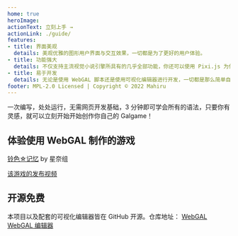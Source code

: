 ```yaml
---
home: true
heroImage: 
actionText: 立刻上手 →
actionLink: ./guide/
features:
- title: 界面美观
  details: 美观优雅的图形用户界面与交互效果，一切都是为了更好的用户体验。
- title: 功能强大
  details: 不仅支持主流视觉小说引擎所具有的几乎全部功能，你还可以使用 Pixi.js 为你的游戏添加自定义效果。
- title: 易于开发
  details: 无论是使用 WebGAL 脚本还是使用可视化编辑器进行开发，一切都是那么简单自然。
footer: MPL-2.0 Licensed | Copyright © 2022 Mahiru
---
```


一次编写，处处运行，无需网页开发基础，3 分钟即可学会所有的语法，只要你有灵感，就可以立刻开始开始创作你自己的 Galgame！

## 体验使用 WebGAL 制作的游戏

[铃色☆记忆](http://hoshinasuzu.cn/) by 星奈组

[该游戏的发布视频](https://www.bilibili.com/video/BV1HY4y1n7z7)

## 开源免费

本项目以及配套的可视化编辑器皆在 GitHub 开源。仓库地址： [WebGAL](https://github.com/MakinoharaShoko/WebGAL) [WebGAL 编辑器](https://github.com/MakinoharaShoko/WebGAL_Terre)
